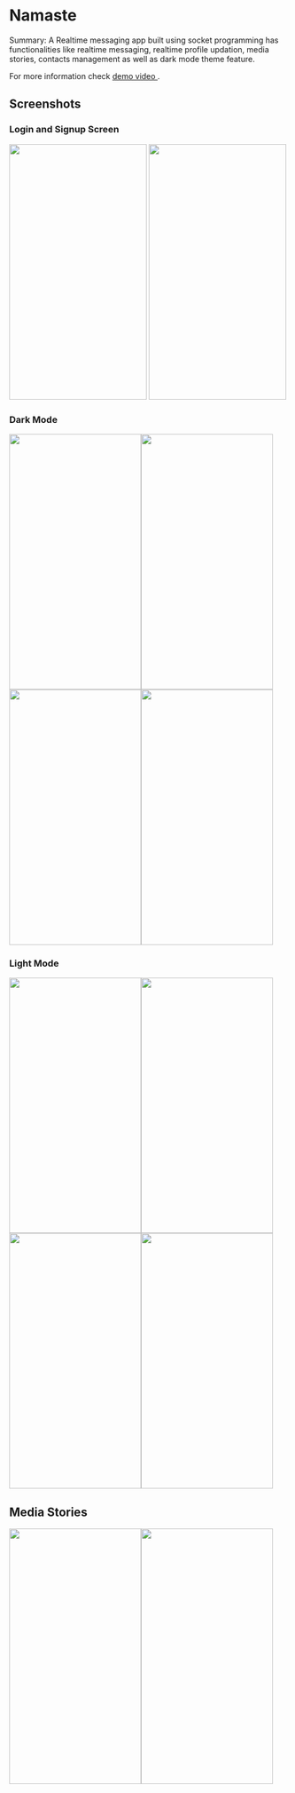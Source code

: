 # Namaste
Summary: A Realtime messaging app built using socket programming has functionalities like realtime messaging, realtime profile updation, media stories, contacts management as well as dark mode theme feature.

For more information check 
 [ demo video ](https://doc-0g-50-docs.googleusercontent.com/docs/securesc/a71rap334l2km675krcqspjpkjafno8f/g4a71jhguf51umjhrnh85h4me651j2i5/1630438425000/01800343569898017954/01800343569898017954/1DLGNpsrI7BWkYAXdlfI1bTzujh6a7EyE?e=view&authuser=0) .


## Screenshots


### Login and Signup Screen
<img width="248" height="460" src="https://drive.google.com/uc?export=view&id=1cCgeQd5Hgj8QxejMBjPVe8LukjrzM2eX" /> <img width="248" height="460" src="https://drive.google.com/uc?export=view&id=1JfKZ6zaLAPg05cmh0EAJ8Caz-K10ozVb" />


### Dark Mode
<img width="238" height="460" src="https://drive.google.com/uc?export=view&id=1ZyZJCIc63IK1MJ8j8CokkFBdGoQMw0Cp" /><img width="238" height="460" src="https://drive.google.com/uc?export=view&id=1SaWXNUhfn5YXnXt21DgINSbA9F-19igv" /><img width="238" height="460" src="https://drive.google.com/uc?export=view&id=1lMeaDMod0rbDXTXZk6vA7F82_R8jGDfz" /><img width="238" height="460" src="https://drive.google.com/uc?export=view&id=1FcdtS889BigJzrq-BBBTWbQW-GN5D5n7" /> 


### Light Mode
<img width="238" height="460" src="https://drive.google.com/uc?export=view&id=1sOgK_fjW55_WRMCG6Bp9ijN1nkBkYAsH" /><img width="238" height="460" src="https://drive.google.com/uc?export=view&id=1WCHXT9n_F9GCa5wPRUqE2DSytZJepew6" /><img width="238" height="460" src="https://drive.google.com/uc?export=view&id=1xyJK3QsSX-pxVMHPyFSwk9FUIBbyQ9v0" /><img width="238" height="460" src="https://drive.google.com/uc?export=view&id=1gZCx24XFABBvF4hiBhv6OItIA6eJrpeu" /> 


## Media Stories
<img width="238" height="460" src="https://drive.google.com/uc?export=view&id=1DhF6foHDUlTNLOQacmJg94dMqfwLxeRV" /><img width="238" height="460" src="https://drive.google.com/uc?export=view&id=19jCrUcI_Pmz8q-35WVETYzalLHsqS-Fd" /> 
